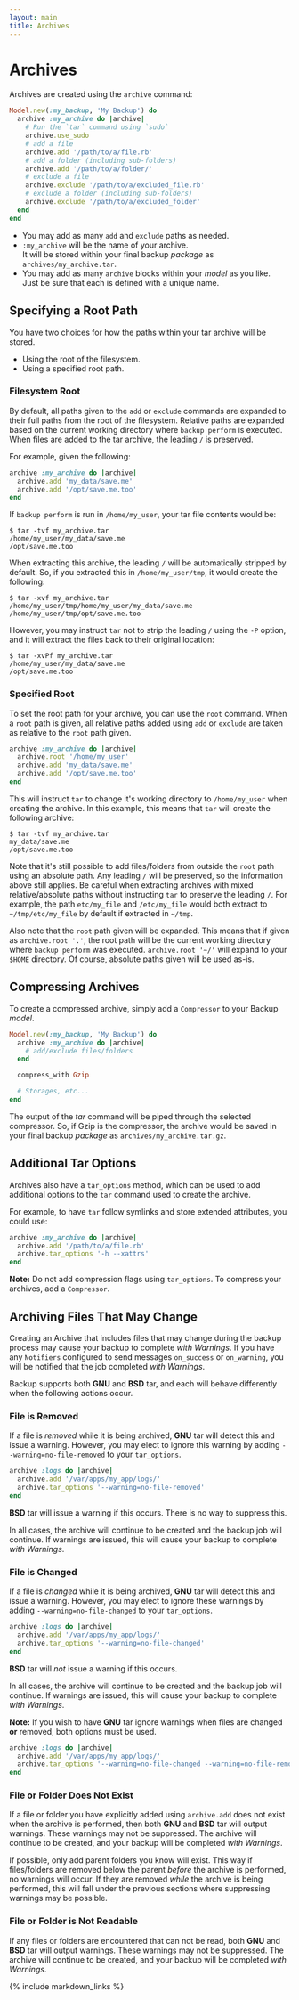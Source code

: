 ```yaml
---
layout: main
title: Archives
---
```


Archives
========

Archives are created using the `archive` command:

``` rb
Model.new(:my_backup, 'My Backup') do
  archive :my_archive do |archive|
    # Run the `tar` command using `sudo`
    archive.use_sudo
    # add a file
    archive.add '/path/to/a/file.rb'
    # add a folder (including sub-folders)
    archive.add '/path/to/a/folder/'
    # exclude a file
    archive.exclude '/path/to/a/excluded_file.rb'
    # exclude a folder (including sub-folders)
    archive.exclude '/path/to/a/excluded_folder'
  end
end
```

- You may add as many `add` and `exclude` paths as needed.
- `:my_archive` will be the name of your archive.  
  It will be stored within your final backup _package_ as `archives/my_archive.tar`.
- You may add as many `archive` blocks within your _model_ as you like.  
  Just be sure that each is defined with a unique name.


Specifying a Root Path
----------------------

You have two choices for how the paths within your tar archive will be stored.

- Using the root of the filesystem.
- Using a specified root path.

### Filesystem Root

By default, all paths given to the `add` or `exclude` commands are expanded to their full paths from the root of the
filesystem. Relative paths are expanded based on the current working directory where `backup perform` is executed. When
files are added to the tar archive, the leading `/` is preserved.

For example, given the following:

```rb
archive :my_archive do |archive|
  archive.add 'my_data/save.me'
  archive.add '/opt/save.me.too'
end
```

If `backup perform` is run in `/home/my_user`, your tar file contents would be:

```text
$ tar -tvf my_archive.tar
/home/my_user/my_data/save.me
/opt/save.me.too
```

When extracting this archive, the leading `/` will be automatically stripped by default. So, if you extracted this in
`/home/my_user/tmp`, it would create the following:

```text
$ tar -xvf my_archive.tar
/home/my_user/tmp/home/my_user/my_data/save.me
/home/my_user/tmp/opt/save.me.too
```

However, you may instruct `tar` not to strip the leading `/` using the `-P` option, and it will extract the files back
to their original location:

```text
$ tar -xvPf my_archive.tar
/home/my_user/my_data/save.me
/opt/save.me.too
```

### Specified Root

To set the root path for your archive, you can use the `root` command. When a `root` path is given, all relative paths
added using `add` or `exclude` are taken as relative to the `root` path given.

```rb
archive :my_archive do |archive|
  archive.root '/home/my_user'
  archive.add 'my_data/save.me'
  archive.add '/opt/save.me.too'
end
```

This will instruct `tar` to change it's working directory to `/home/my_user` when creating the archive. In this example,
this means that `tar` will create the following archive:

```text
$ tar -tvf my_archive.tar
my_data/save.me
/opt/save.me.too
```

Note that it's still possible to add files/folders from outside the `root` path using an absolute path. Any leading `/`
will be preserved, so the information above still applies. Be careful when extracting archives with mixed
relative/absolute paths without instructing `tar` to preserve the leading `/`. For example, the path `etc/my_file` and
`/etc/my_file` would both extract to `~/tmp/etc/my_file` by default if extracted in `~/tmp`.

Also note that the `root` path given will be expanded. This means that if given as `archive.root '.'`, the root path
will be the current working directory where `backup perform` was executed. `archive.root '~/'` will expand to your
`$HOME` directory. Of course, absolute paths given will be used as-is.


Compressing Archives
--------------------

To create a compressed archive, simply add a `Compressor` to your Backup _model_.

```rb
Model.new(:my_backup, 'My Backup') do
  archive :my_archive do |archive|
    # add/exclude files/folders
  end

  compress_with Gzip

  # Storages, etc...
end
```

The output of the _tar_ command will be piped through the selected compressor. So, if Gzip is the compressor, the
archive would be saved in your final backup _package_ as `archives/my_archive.tar.gz`.


Additional Tar Options
----------------------

Archives also have a `tar_options` method, which can be used to add additional options to the `tar` command used to
create the archive.

For example, to have `tar` follow symlinks and store extended attributes, you could use:

``` rb
archive :my_archive do |archive|
  archive.add '/path/to/a/file.rb'
  archive.tar_options '-h --xattrs'
end
```

**Note:** Do not add compression flags using `tar_options`. To compress your archives, add a `Compressor`.


Archiving Files That May Change
-------------------------------

Creating an Archive that includes files that may change during the backup process may cause your backup to complete
_with Warnings_. If you have any `Notifiers` configured to send messages `on_success` or `on_warning`, you
will be notified that the job completed _with Warnings_.

Backup supports both **GNU** and **BSD** tar, and each will behave differently when the following actions occur.


### File is Removed

If a file is _removed_ while it is being archived, **GNU** tar will detect this and issue a warning.
However, you may elect to ignore this warning by adding `--warning=no-file-removed` to your `tar_options`.

``` rb
archive :logs do |archive|
  archive.add '/var/apps/my_app/logs/'
  archive.tar_options '--warning=no-file-removed'
end
```

**BSD** tar will issue a warning if this occurs. There is no way to suppress this.

In all cases, the archive will continue to be created and the backup job will continue.
If warnings are issued, this will cause your backup to complete _with Warnings_.


### File is Changed

If a file is _changed_ while it is being archived, **GNU** tar will detect this and issue a warning.
However, you may elect to ignore these warnings by adding `--warning=no-file-changed` to your `tar_options`.

``` rb
archive :logs do |archive|
  archive.add '/var/apps/my_app/logs/'
  archive.tar_options '--warning=no-file-changed'
end
```

**BSD** tar will _not_ issue a warning if this occurs.

In all cases, the archive will continue to be created and the backup job will continue.
If warnings are issued, this will cause your backup to complete _with Warnings_.

**Note:** If you wish to have **GNU** tar ignore warnings when files are changed **or** removed, both options must be used.

``` rb
archive :logs do |archive|
  archive.add '/var/apps/my_app/logs/'
  archive.tar_options '--warning=no-file-changed --warning=no-file-removed'
end
```

### File or Folder Does Not Exist

If a file or folder you have explicitly added using `archive.add` does not exist when the archive is performed, then
both **GNU** and **BSD** tar will output warnings. These warnings may not be suppressed. The archive will continue to be
created, and your backup will be completed _with Warnings_.

If possible, only add parent folders you know will exist. This way if files/folders are removed below the parent
_before_ the archive is performed, no warnings will occur. If they are removed _while_ the archive is being performed,
this will fall under the previous sections where suppressing warnings may be possible.


### File or Folder is Not Readable

If any files or folders are encountered that can not be read, both **GNU** and **BSD** tar will output warnings.
These warnings may not be suppressed. The archive will continue to be created, and your backup will be completed _with Warnings_.

{% include markdown_links %}
